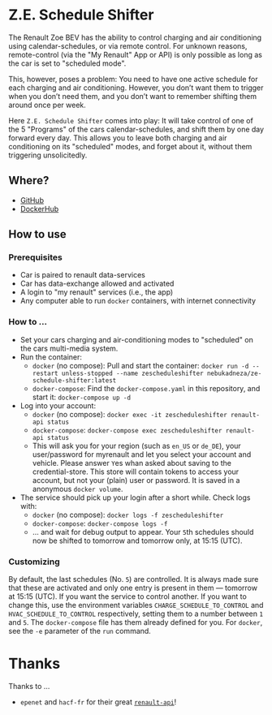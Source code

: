 # Z.E. Schedule Shifter

The Renault Zoe BEV has the ability to control charging and air conditioning
using calendar-schedules, or via remote control. For unknown reasons,
remote-control (via the "My Renault" App or API) is only possible as long as
the car is set to "scheduled mode".

This, however, poses a problem: You need to have one active schedule for each
charging and air conditioning. However, you don’t want them to trigger when you
don’t need them, and you don’t want to remember shifting them around once per
week.

Here `Z.E. Schedule Shifter` comes into play: It will take control of one of
the 5 "Programs" of the cars calendar-schedules, and shift them by one day
forward every day. This allows you to leave both charging and air conditioning
on its "scheduled" modes, and forget about it, without them triggering
unsolicitedly.

## Where?
* [GitHub](https://github.com/Nebukadneza/ze-schedule-shifter)
* [DockerHub](https://hub.docker.com/r/nebukadneza/ze-schedule-shifter)

## How to use
### Prerequisites
* Car is paired to renault data-services
* Car has data-exchange allowed and activated
* A login to "my renault" services (i.e., the app)
* Any computer able to run `docker` containers, with internet connectivity

### How to …
* Set your cars charging and air-conditioning modes to "scheduled" on the cars multi-media system.
* Run the container:
  * `docker` (no compose): Pull and start the container: `docker run -d --restart unless-stopped --name zescheduleshifter nebukadneza/ze-schedule-shifter:latest`
  * `docker-compose`: Find the `docker-compose.yaml` in this repository, and start it: `docker-compose up -d`
* Log into your account:
  * `docker` (no compose): `docker exec -it zescheduleshifter renault-api status`
  * `docker-compose`: `docker-compose exec zescheduleshifter renault-api status`
  * This will ask you for your region (such as `en_US` or `de_DE`), your user/password for myrenault and let you select your account and vehicle. Please answer `Y`es whan asked about saving to the credential-store. This store will contain tokens to access your account, but not your (plain) user or password. It is saved in a anonymous `docker volume`.
* The service should pick up your login after a short while. Check logs with:
  * `docker` (no compose): `docker logs -f zescheduleshifter`
  * `docker-compose`: `docker-compose logs -f`
  * … and wait for debug output to appear. Your `5`th schedules should now be shifted to tomorrow and tomorrow only, at 15:15 (UTC).

### Customizing
By default, the last schedules (No. `5`) are controlled. It is always made sure
that these are activated and only one entry is present in them — tomorrow at
15:15 (UTC). If you want the service to control another. If you want to change
this, use the environment variables `CHARGE_SCHEDULE_TO_CONTROL` and
`HVAC_SCHEDULE_TO_CONTROL` respectively, setting them to a number between `1`
and `5`. The `docker-compose` file has them already defined for you. For
`docker`, see the `-e` parameter of the `run` command.

# Thanks
Thanks to …
* `epenet` and `hacf-fr` for their great [`renault-api`](https://github.com/hacf-fr/renault-api)!

